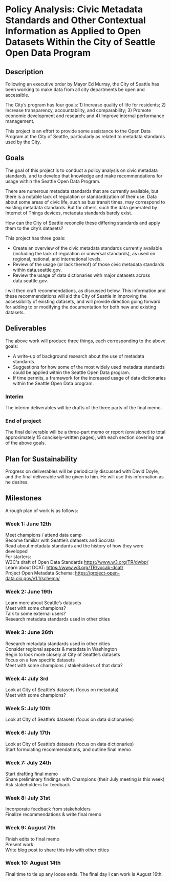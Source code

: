 Policy Analysis: Civic Metadata Standards and Other Contextual Information as Applied to Open Datasets Within the City of Seattle Open Data Program
============
 
## Description
Following an executive order by Mayor Ed Murray, the City of Seattle has been working to make data from all city departments be open and accessible.
 
The City’s program has four goals: 1) Increase quality of life for residents; 2) Increase transparency, accountability, and comparability; 3) Promote economic development and research; and 4) Improve internal performance management. 
 
This project is an effort to provide some assistance to the Open Data Program at the City of Seattle, particularly as related to metadata standards used by the City.
 
## Goals
The goal of this project is to conduct a policy analysis on civic metadata standards, and to develop that knowledge and make recommendations for usage within the Seattle Open Data Program. 
 
There are numerous metadata standards that are currently available, but there is a notable lack of regulation or standardization of their use. Data about some areas of civic life, such as bus transit times, may correspond to existing metadata standards. But for others, such the data generated by Internet of Things devices, metadata standards barely exist. 
 
How can the City of Seattle reconcile these differing standards and apply them to the city’s datasets? 
 
This project has three goals: 
 
* Create an overview of the civic metadata standards currently available (including the lack of regulation or universal standards), as used on regional, national, and international levels. 
* Review of the usage (or lack thereof) of those civic metadata standards within data.seattle.gov.
* Review the usage of data dictionaries with major datasets across data.seattle.gov.
 
I will then craft recommendations, as discussed below. This information and these recommendations will aid the City of Seattle in improving the accessibility of existing datasets, and will provide direction going forward for adding to or modifying the documentation for both new and existing datasets. 
 
## Deliverables
 
The above work will produce three things, each corresponding to the above goals: 
 
* A write-up of background research about the use of metadata standards. 
* Suggestions for how some of the most widely used metadata standards could be applied within the Seattle Open Data program.
* If time permits, a framework for the increased usage of data dictionaries within the Seattle Open Data program.
 
### Interim
The interim deliverables will be drafts of the three parts of the final memo.
 
### End of project
The final deliverable will be a three-part memo or report (envisioned to total approximately 15 concisely-written pages), with each section covering one of the above goals. 
 
## Plan for Sustainability
Progress on deliverables will be periodically discussed with David Doyle, and the final deliverable will be given to him. He will use this information as he desires. 
 
## Milestones
A rough plan of work is as follows: 
 
### Week 1: June 12th
Meet champions / attend data camp  
Become familiar with Seattle’s datasets and Socrata  
Read about metadata standards and the history of how they were developed  
	For starters:   
	W3C's draft of Open Data Standards https://www.w3.org/TR/dwbp/  
	Learn about DCAT: https://www.w3.org/TR/vocab-dcat/  
Project Open Metadata Schema: https://project-open-data.cio.gov/v1.1/schema/  
 
### Week 2: June 19th
Learn more about Seattle’s datasets  
Meet with some champions?  
Talk to some external users?  
Research metadata standards used in other cities  
 
### Week 3: June 26th
Research metadata standards used in other cities  
Consider regional aspects & metadata in Washington  
Begin to look more closely at City of Seattle’s datasets  
Focus on a few specific datasets  
	Meet with some champions / stakeholders of that data?  
 
### Week 4: July 3rd
Look at City of Seattle’s datasets (focus on metadata)  
	Meet with some champions?  
 
### Week 5: July 10th
Look at City of Seattle’s datasets (focus on data dictionaries)  
 
### Week 6: July 17th
Look at City of Seattle’s datasets (focus on data dictionaries)  
Start formulating recommendations, and outline final memo  
 
### Week 7: July 24th
Start drafting final memo  
Share preliminary findings with Champions (their July meeting is this week)  
Ask stakeholders for feedback  
 
### Week 8: July 31st
Incorporate feedback from stakeholders  
Finalize recommendations & write final memo  
 
### Week 9: August 7th
Finish edits to final memo  
Present work  
Write blog post to share this info with other cities  
 
### Week 10: August 14th
Final time to tie up any loose ends. The final day I can work is August 16th.   
